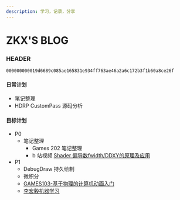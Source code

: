 ```yaml
---
description: 学习，记录，分享
---
```

# ZKX'S BLOG

### HEADER

`000000000019d6689c085ae165831e934ff763ae46a2a6c172b3f1b60a8ce26f`

#### 日常计划
- 笔记整理
- HDRP CustomPass 源码分析

#### 目标计划

- P0
  - 笔记整理
    - Games 202 笔记整理
    - b 站视频 [Shader 偏导数fwidth/DDXY的原理及应用](https://www.bilibili.com/video/BV1ar4y127eu)
- P1
  - DebugDraw 持久绘制
  - 微积分
  - [GAMES103-基于物理的计算机动画入门](https://www.bilibili.com/video/BV12Q4y1S73g)
  - [李宏毅机器学习](https://www.bilibili.com/video/BV1JE411g7XF)